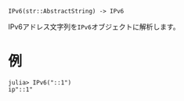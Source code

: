 ```
IPv6(str::AbstractString) -> IPv6
```

IPv6アドレス文字列を`IPv6`オブジェクトに解析します。

# 例

```jldoctest
julia> IPv6("::1")
ip"::1"
```
